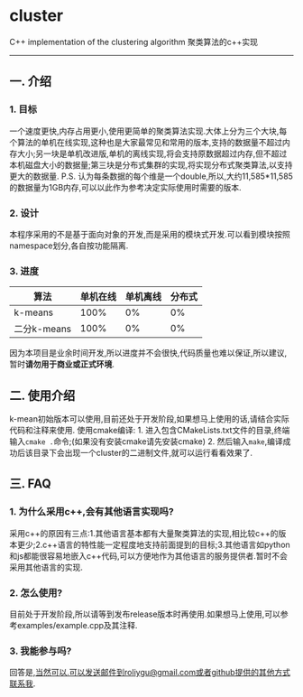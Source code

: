 # cluster
C++ implementation of the clustering algorithm 聚类算法的c++实现

---

## 一. 介绍

### 1. 目标
一个速度更快,内存占用更小,使用更简单的聚类算法实现.大体上分为三个大块,每个算法的单机在线实现,这种也是大家最常见和常用的版本,支持的数据量不超过内存大小;另一块是单机改进版,单机的离线实现,将会支持原数据超过内存,但不超过本机磁盘大小的数据量;第三块是分布式集群的实现,将实现分布式聚类算法,以支持更大的数据量.
P.S. 认为每条数据的每个维是一个double,所以,大约11,585*11,585的数据量为1GB内存,可以以此作为参考决定实际使用时需要的版本.

### 2. 设计

本程序采用的不是基于面向对象的开发,而是采用的模块式开发.可以看到模块按照namespace划分,各自按功能隔离.


### 3. 进度
| 算法 | 单机在线 | 单机离线 | 分布式 |
| --- | --- | --- |--- |
| k-means | 100% | 0% | 0% |
| 二分k-means | 100% | 0% | 0% |

因为本项目是业余时间开发,所以进度并不会很快,代码质量也难以保证,所以建议,暂时**请勿用于商业或正式环境**.

## 二. 使用介绍
k-mean初始版本可以使用,目前还处于开发阶段,如果想马上使用的话,请结合实际代码和注释来使用.
使用cmake编译:
    1. 进入包含CMakeLists.txt文件的目录,终端输入`cmake .`命令;(如果没有安装cmake请先安装cmake)
    2. 然后输入`make`,编译成功后该目录下会出现一个cluster的二进制文件,就可以运行看看效果了.

## 三. FAQ

### 1. 为什么采用c++,会有其他语言实现吗?
采用c++的原因有三点:1.其他语言基本都有大量聚类算法的实现,相比较c++的版本更少;2.c++语言的特性能一定程度地支持前面提到的目标;3.其他语言如python和js都能很容易地嵌入c++代码,可以方便地作为其他语言的服务提供者.暂时不会采用其他语言的实现.

### 2. 怎么使用?
目前处于开发阶段,所以请等到发布release版本时再使用.如果想马上使用,可以参考examples/example.cpp及其注释.

### 3. 我能参与吗?
回答是,当然可以.可以发送邮件到roliygu@gmail.com或者github提供的其他方式联系我.


